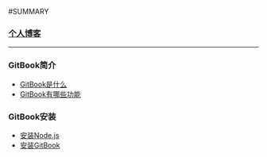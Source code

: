 #SUMMARY

### [个人博客](https://ofio.vip)

----

### GitBook简介

* [GitBook是什么](chapter-1/section-1.md)
* [GitBook有哪些功能](chapter-1/section-2.md)

### GitBook安装

* [安装Node.js](chapter-2/section-1.md)
* [安装GitBook](chapter-2/section-2.md)


